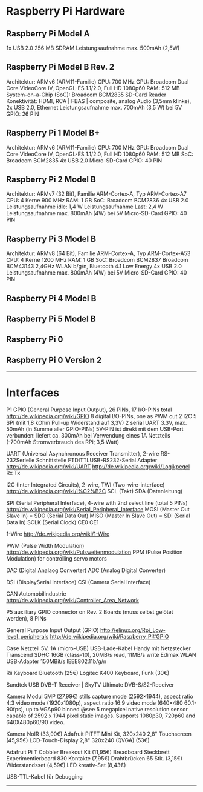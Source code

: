 # Raspberry Pi Hardware

## Raspberry Pi Model A

1x USB 2.0
256 MB SDRAM
Leistungsaufnahme max. 500mAh (2,5W)


## Raspberry Pi Model B Rev. 2

Architektur: ARMv6 (ARM11-Familie)
CPU: 700 MHz
GPU: Broadcom Dual Core VideoCore IV, OpenGL-ES 1.1/2.0, Full HD 1080p60
RAM: 512 MB
System-on-a-Chip (SoC): Broadcom BCM2835
SD-Card Reader
Konektivität: HDMI, RCA | FBAS | composite, analog Audio (3,5mm klinke), 2x USB 2.0, Ethernet
Leistungsaufnahme max. 700mAh (3,5 W) bei 5V
GPIO: 26 PIN


## Raspberry Pi 1 Model B+

Architektur: ARMv6 (ARM11-Familie)
CPU: 700 MHz
GPU: Broadcom Dual Core VideoCore IV, OpenGL-ES 1.1/2.0, Full HD 1080p60
RAM: 512 MB
SoC: Broadcom BCM2835
4x USB 2.0
Micro-SD-Card
GPIO: 40 PIN


## Raspberry Pi 2 Model B

Architektur: ARMv7 (32 Bit), Familie ARM-Cortex-A, Typ ARM-Cortex-A7
CPU: 4 Kerne 900 MHz
RAM: 1 GB
SoC: Broadcom BCM2836
4x USB 2.0
Leistungsaufnahme idle: 1,4 W
Leistungsaufnahme Last: 2,4 W
Leistungsaufnahme max. 800mAh (4W) bei 5V
Micro-SD-Card
GPIO: 40 PIN



## Raspberry Pi 3 Model B

Architektur: ARMv8 (64 Bit), Familie ARM-Cortex-A, Typ ARM-Cortex-A53
CPU: 4 Kerne 1200 MHz
RAM: 1 GB
SoC: Broadcom BCM2837
Broadcom BCM43143
2,4GHz WLAN b/g/n,
Bluetooth 4.1 Low Energy
4x USB 2.0
Leistungsaufnahme max. 800mAh (4W) bei 5V
Micro-SD-Card
GPIO: 40 PIN


## Raspberry Pi 4 Model B
## Raspberry Pi 5 Model B
## Raspberry Pi 0
## Raspberry Pi 0 Version 2

---

# Interfaces

P1 GPIO (General Purpose Input Output), 26 PINs, 17 I/O-PINs total
http://de.wikipedia.org/wiki/GPIO
8 digital I/O-PINs, one as PWM out
2 I2C
5 SPI (mit 1,8 kOhm Pull-up Widerstand auf 3,3V)
2 serial UART
3.3V, max. 50mAh (in Summe aller GPIO-PINs)
5V-PIN ist direkt mit dem USB-Port verbunden: liefert ca. 300mAh bei Verwendung eines 1A Netzteils (-700mAh Stromverbrauch des RPi; 3,5 Watt)


UART (Universal Asynchronous Receiver Transmitter), 2-wire
RS-232Serielle Schnittstelle
FTDITTLUSB-RS232-Serial Adapter
http://de.wikipedia.org/wiki/UART
http://de.wikipedia.org/wiki/Logikpegel
Rx
Tx


I2C (Inter Integrated Circuits), 2-wire, TWI (Two-wire-interface)
http://de.wikipedia.org/wiki/I%C2%B2C
SCL (Takt)
SDA (Datenleitung)


SPI (Serial Peripheral Interface), 4-wire with 2nd select line (total 5 PINs)
http://de.wikipedia.org/wiki/Serial_Peripheral_Interface
MOSI (Master Out Slave In) = SDO (Serial Data Out)
MISO (Master In Slave Out) = SDI (Serial Data In)
SCLK (Serial Clock)
CE0
CE1


1-Wire
http://de.wikipedia.org/wiki/1-Wire


PWM (Pulse Width Modulation)
http://de.wikipedia.org/wiki/Pulsweitenmodulation
PPM (Pulse Position Modulation) for controlling servo motors


DAC (Digital Analaog Converter)
ADC (Analog Digital Converter)


DSI (DisplaySerial Interface)
CSI (Camera Serial Interface)


CAN
Automobilindustrie
http://de.wikipedia.org/wiki/Controller_Area_Network


P5 auxilliary GPIO connector on Rev. 2 Boards (muss selbst gelötet werden), 8 PINs


General Purpose Input Output (GPIO)
http://elinux.org/Rpi_Low-level_peripherals
http://de.wikipedia.org/wiki/Raspberry_Pi#GPIO


Case
Netzteil 5V, 1A (micro-USB)
USB-Lade-Kabel Handy mit Netzstecker
Transcend SDHC 16GB (class-10), 20MB/s read, 11MB/s write
Edimax WLAN USB-Adapter 150MBit/s IEEE802.11b/g/n

Rii Keyboard Bluetooth (25€)
Logitec K400 Keyboard, Funk (30€)

Sundtek USB DVB-T Receiver | SkyTV Ultimate DVB-S/S2-Receiver


Kamera Modul 5MP (27,99€)
stills capture mode (2592×1944), aspect ratio 4:3
video mode (1920x1080p), aspect ratio 16:9
video mode (640×480 60.1-90fps), up to VGAp90 binned
@see 
5 megapixel native resolution sensor capable of 2592 x 1944 pixel static images.
Supports 1080p30, 720p60 and 640X480p60/90 video.

Kamera NoIR (33,90€)
Adafruit PiTFT Mini Kit, 320x240 2,8" Touchscreen (45,95€)
LCD-Touch-Display 2,8" 320x240 (QVGA) (53€)


Adafruit
Pi T Cobbler Breakout Kit (11,95€)
Breadboard Steckbrett Experimentierboard 830 Kontakte (7,95€)
Drahtbrücken 65 Stk. (3,15€)
Widerstandsset (4,59€)
LED kreativ-Set (8,43€)

USB-TTL-Kabel für Debugging

---

